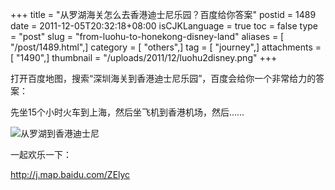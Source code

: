 +++
title = "从罗湖海关怎么去香港迪士尼乐园？百度给你答案"
postid = 1489
date = 2011-12-05T20:32:18+08:00
isCJKLanguage = true
toc = false
type = "post"
slug = "from-luohu-to-honekong-disney-land"
aliases = [ "/post/1489.html",]
category = [ "others",]
tag = [ "journey",]
attachments = [ "1490",]
thumbnail = "/uploads/2011/12/luohu2disney.png"
+++


打开百度地图，搜索“深圳海关到香港迪士尼乐园”，百度会给你一个非常给力的答案：

先坐15个小时火车到上海，然后坐飞机到香港机场，然后……<!--more-->

![从罗湖到香港迪士尼](/uploads/2011/12/luohu2disney.png)

一起欢乐一下：

<http://j.map.baidu.com/ZElyc>

